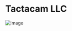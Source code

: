 # Tactacam LLC
![image](https://user-images.githubusercontent.com/11774390/223154469-780deba6-1529-4c76-a536-c0e4f178dcad.png)
